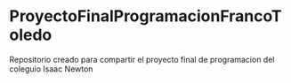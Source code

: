 # ProyectoFinalProgramacionFrancoToledo
Repositorio creado para compartir el proyecto final de programacion del coleguio Isaac Newton
